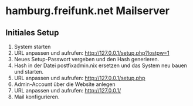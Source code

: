 hamburg.freifunk.net Mailserver
===============================

Initiales Setup
-----
1. System starten
2. URL anpassen und aufrufen: http://127.0.0.1/setup.php?lostpw=1
3. Neues Setup-Passwort vergeben und den Hash generieren.
4. Hash in der Datei postfixadmin.nix ersetzen und das System neu bauen und starten.
5. URL anpassen und aufrufen: http://127.0.0.1/setup.php
6. Admin-Account über die Website anlegen
7. URL anpassen und aufrufen: http://127.0.0.1/
8. Mail konfigurieren.
